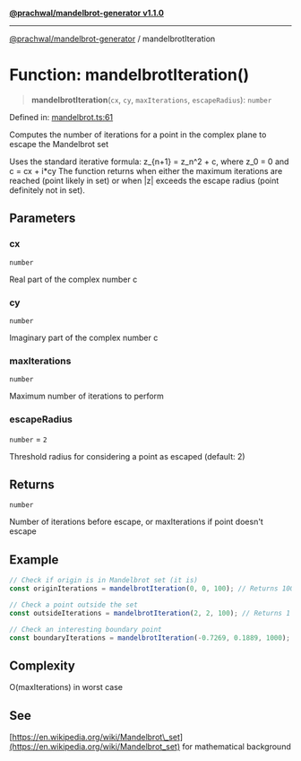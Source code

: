 [**@prachwal/mandelbrot-generator v1.1.0**](../README.md)

***

[@prachwal/mandelbrot-generator](../globals.md) / mandelbrotIteration

# Function: mandelbrotIteration()

> **mandelbrotIteration**(`cx`, `cy`, `maxIterations`, `escapeRadius`): `number`

Defined in: [mandelbrot.ts:61](https://github.com/prachwal/mandelbrot-generator/blob/ef8898d44624381552c066d1ffd67c7f15ed1930/src/mandelbrot.ts#L61)

Computes the number of iterations for a point in the complex plane to escape the Mandelbrot set

Uses the standard iterative formula: z_{n+1} = z_n^2 + c, where z_0 = 0 and c = cx + i*cy
The function returns when either the maximum iterations are reached (point likely in set)
or when |z| exceeds the escape radius (point definitely not in set).

## Parameters

### cx

`number`

Real part of the complex number c

### cy

`number`

Imaginary part of the complex number c

### maxIterations

`number`

Maximum number of iterations to perform

### escapeRadius

`number` = `2`

Threshold radius for considering a point as escaped (default: 2)

## Returns

`number`

Number of iterations before escape, or maxIterations if point doesn't escape

## Example

```typescript
// Check if origin is in Mandelbrot set (it is)
const originIterations = mandelbrotIteration(0, 0, 100); // Returns 100

// Check a point outside the set
const outsideIterations = mandelbrotIteration(2, 2, 100); // Returns 1

// Check an interesting boundary point
const boundaryIterations = mandelbrotIteration(-0.7269, 0.1889, 1000);
```

## Complexity

O(maxIterations) in worst case

## See

[https://en.wikipedia.org/wiki/Mandelbrot\_set](https://en.wikipedia.org/wiki/Mandelbrot_set) for mathematical background
